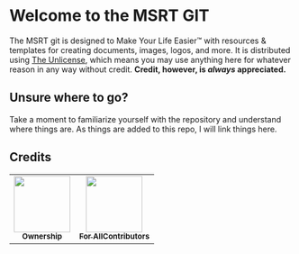 # Welcome to the MSRT GIT
The MSRT git is designed to Make Your Life Easier™ with resources & templates for creating documents, images, logos, and more. It is distributed using [The Unlicense](./LICENSE), which means you may use anything here for whatever reason in any way without credit. **Credit, however, is *always* appreciated.**

## Unsure where to go?

Take a moment to familiarize yourself with the repository and understand where things are. As things are added to this repo, I will link things here.

## Credits

<table>
  <tr>
    <td align="center">
      <a href="https://github.com/contributorUsername1">
        <img src="https://github.com/CodingWithAnxiety.png?size=100" width="100px;" alt=""/>
        <br />
        <sub><b>Ownership</b></sub>
      </a>
      <br />
    </td>
        <td align="center">
      <a href="https://github.com/all-contributors">
        <img src="https://github.com/all-contributors.png?size=100" width="100px;" alt=""/>
        <br />
        <sub><b>For AllContributors</b></sub>
      </a>
      <br/>
  </tr>
</table>
